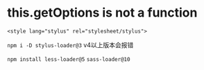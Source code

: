 # this.getOptions is not a function

```vue
<style lang="stylus" rel="stylesheet/stylus">

```

`npm i -D stylus-loader@3` v4以上版本会报错  

`npm install less-loader@5`
`sass-loader@10`
